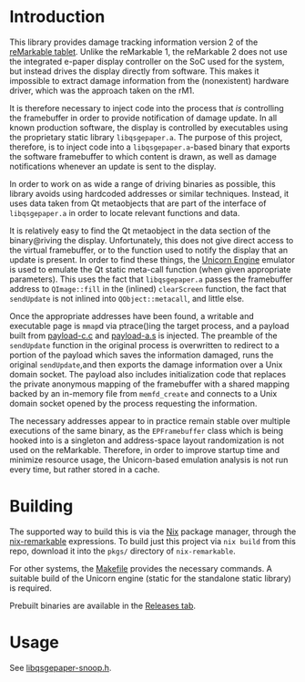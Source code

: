 # Introduction

This library provides damage tracking information version 2 of the
[reMarkable tablet](https://remarkable.com). Unlike the reMarkable 1,
the reMarkable 2 does not use the integrated e-paper display
controller on the SoC used for the system, but instead drives the
display directly from software. This makes it impossible to extract
damage information from the (nonexistent) hardware driver, which was
the approach taken on the rM1.

It is therefore necessary to inject code into the process that _is_
controlling the framebuffer in order to provide notification of damage
update. In all known production software, the display is controlled by
executables using the proprietary static library `libqsgepaper.a`. The
purpose of this project, therefore, is to inject code into a
`libqsgepaper.a`-based binary that exports the software framebuffer to
which content is drawn, as well as damage notifications whenever an
update is sent to the display.

In order to work on as wide a range of driving binaries as possible,
this library avoids using hardcoded addresses or similar techniques.
Instead, it uses data taken from Qt metaobjects that are part of the
interface of `libqsgepaper.a` in order to locate relevant functions
and data.

It is relatively easy to find the Qt metaobject in the data section of
the binary@riving the display. Unfortunately, this does not give
direct access to the virtual framebuffer, or to the function used to
notify the display that an update is present. In order to find these
things, the [Unicorn Engine](https://www.unicorn-engine.org/) emulator
is used to emulate the Qt static meta-call function (when given
appropriate parameters). This uses the fact that `libqsgepaper.a`
passes the framebuffer address to `QImage::fill` in the (inlined)
`clearScreen` function, the fact that `sendUpdate` is not inlined into
`QObject::metacall`, and little else.

Once the appropriate addresses have been found, a writable and
executable page is `mmap`d via ptrace()ing the target process, and a
payload built from [payload-c.c](./payload-c.c) and
[payload-a.s](./payload-a.s) is injected. The preamble of the
`sendUpdate` function in the original process is overwritten to
redirect to a portion of the payload which saves the information
damaged, runs the original `sendUpdate`,and then exports the damage
information over a Unix domain socket. The payload also includes
initialization code that replaces the private anonymous mapping of the
framebuffer with a shared mapping backed by an in-memory file from
`memfd_create` and connects to a Unix domain socket opened by the
process requesting the information.

The necessary addresses appear to in practice remain stable over
multiple executions of the same binary, as the `EPFramebuffer` class
which is being hooked into is a singleton and address-space layout
randomization is not used on the reMarkable. Therefore, in order to
improve startup time and minimize resource usage, the Unicorn-based
emulation analysis is not run every time, but rather stored in a
cache.

# Building

The supported way to build this is via the
[Nix](https://nixos.org/nix) package manager, through the
[nix-remarkable](https://github.com/peter-sa/nix-remarkable)
expressions. To build just this project via `nix build` from this
repo, download it into the `pkgs/` directory of `nix-remarkable`.

For other systems, the [Makefile](./Makefile) provides the necessary
commands. A suitable build of the Unicorn engine (static for the
standalone static library) is required.

Prebuilt binaries are available in the [Releases
tab](https://github.com/pl-semiotics/libqsgepaper-snoop/releases).

# Usage

See [libqsgepaper-snoop.h](./libqsgepaper-snoop.h).
